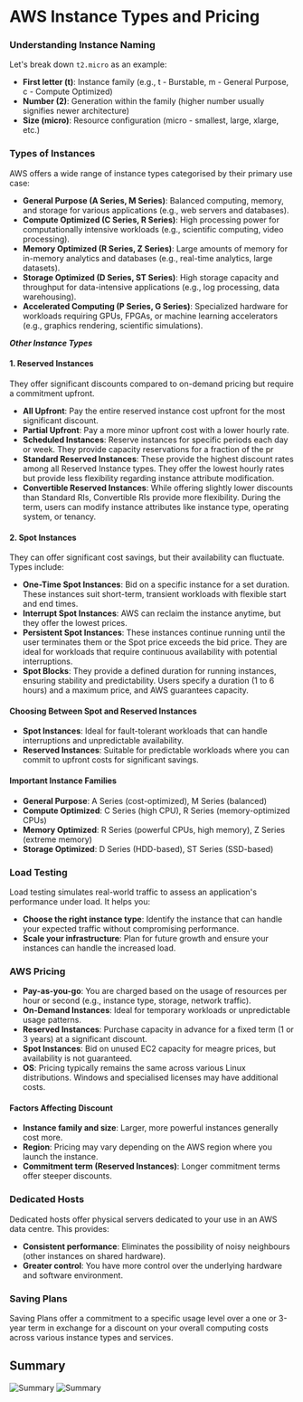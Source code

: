 # AWS Instance Types and Pricing

### Understanding Instance Naming
Let's break down `t2.micro` as an example:
* **First letter (t)**: Instance family (e.g., t - Burstable, m - General Purpose, c - Compute Optimized)
* **Number (2)**: Generation within the family (higher number usually signifies newer architecture)
* **Size (micro)**: Resource configuration (micro - smallest, large, xlarge, etc.)

### Types of Instances
AWS offers a wide range of instance types categorised by their primary use case:
* **General Purpose (A Series, M Series)**: Balanced computing, memory, and storage for various applications (e.g., web servers and databases).
* **Compute Optimized (C Series, R Series)**: High processing power for computationally intensive workloads (e.g., scientific computing, video processing).
* **Memory Optimized (R Series, Z Series)**: Large amounts of memory for in-memory analytics and databases (e.g., real-time analytics, large datasets).
* **Storage Optimized (D Series, ST Series)**: High storage capacity and throughput for data-intensive applications (e.g., log processing, data warehousing).
* **Accelerated Computing (P Series, G Series)**: Specialized hardware for workloads requiring GPUs, FPGAs, or machine learning accelerators (e.g., graphics rendering, scientific simulations).

***Other Instance Types***
#### 1. Reserved Instances
They offer significant discounts compared to on-demand pricing but require a commitment upfront. 
* **All Upfront**: Pay the entire reserved instance cost upfront for the most significant discount.
* **Partial Upfront**: Pay a more minor upfront cost with a lower hourly rate.
* **Scheduled Instances**: Reserve instances for specific periods each day or week. They provide capacity reservations for a fraction of the pr
* **Standard Reserved Instances**: These provide the highest discount rates among all Reserved Instance types. They offer the lowest hourly rates but provide less flexibility regarding instance attribute modification.
* **Convertible Reserved Instances**: While offering slightly lower discounts than Standard RIs, Convertible RIs provide more flexibility. During the term, users can modify instance attributes like instance type, operating system, or tenancy.

#### 2. Spot Instances
They can offer significant cost savings, but their availability can fluctuate. Types include:
* **One-Time Spot Instances**: Bid on a specific instance for a set duration. These instances suit short-term, transient workloads with flexible start and end times.
* **Interrupt Spot Instances**: AWS can reclaim the instance anytime, but they offer the lowest prices.
* **Persistent Spot Instances**: These instances continue running until the user terminates them or the Spot price exceeds the bid price. They are ideal for workloads that require continuous availability with potential interruptions.
* **Spot Blocks**: They provide a defined duration for running instances, ensuring stability and predictability. Users specify a duration (1 to 6 hours) and a maximum price, and AWS guarantees capacity.

#### Choosing Between Spot and Reserved Instances
* **Spot Instances**: Ideal for fault-tolerant workloads that can handle interruptions and unpredictable availability.
* **Reserved Instances**: Suitable for predictable workloads where you can commit to upfront costs for significant savings.

#### Important Instance Families
* **General Purpose**: A Series (cost-optimized), M Series (balanced)
* **Compute Optimized**: C Series (high CPU), R Series (memory-optimized CPUs)
* **Memory Optimized**: R Series (powerful CPUs, high memory), Z Series (extreme memory)
* **Storage Optimized**: D Series (HDD-based), ST Series (SSD-based)

### Load Testing
Load testing simulates real-world traffic to assess an application's performance under load. It helps you:

* **Choose the right instance type**: Identify the instance that can handle your expected traffic without compromising performance.
* **Scale your infrastructure**: Plan for future growth and ensure your instances can handle the increased load.

### AWS Pricing
* **Pay-as-you-go**: You are charged based on the usage of resources per hour or second (e.g., instance type, storage, network traffic).
* **On-Demand Instances**: Ideal for temporary workloads or unpredictable usage patterns.
* **Reserved Instances**: Purchase capacity in advance for a fixed term (1 or 3 years) at a significant discount.
* **Spot Instances**: Bid on unused EC2 capacity for meagre prices, but availability is not guaranteed.
* **OS**: Pricing typically remains the same across various Linux distributions. Windows and specialised licenses may have additional costs.


#### Factors Affecting Discount
* **Instance family and size**: Larger, more powerful instances generally cost more.
* **Region**: Pricing may vary depending on the AWS region where you launch the instance.
* **Commitment term (Reserved Instances)**: Longer commitment terms offer steeper discounts.


### Dedicated Hosts
Dedicated hosts offer physical servers dedicated to your use in an AWS data centre. This provides:
* **Consistent performance**: Eliminates the possibility of noisy neighbours (other instances on shared hardware).
* **Greater control**: You have more control over the underlying hardware and software environment.

### Saving Plans
Saving Plans offer a commitment to a specific usage level over a one or 3-year term in exchange for a discount on your overall computing costs across various instance types and services.


## Summary
![Summary](https://i.imgur.com/zPeFnmT.png)
![Summary](https://i.imgur.com/4aEcoOF.png)